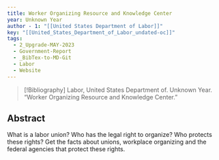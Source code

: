 ```yaml
---
title: Worker Organizing Resource and Knowledge Center
year: Unknown Year
author - 1: "[[United States Department of Labor]]"
key: "[[United_States_Department_of_Labor_undated-oc]]"
tags:
  - 2_Upgrade-MAY-2023
  - Government-Report
  - _BibTex-to-MD-Git
  - Labor
  - Website
---
```


> [!Bibliography]
> Labor, United States Department of. Unknown Year. “Worker Organizing Resource and Knowledge Center.” 

## Abstract
What is a labor union? Who has the legal right to organize? Who protects these rights? Get the facts about unions, workplace organizing and the federal agencies that protect these rights.